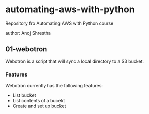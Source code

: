 # automating-aws-with-python
Repository fro Automating AWS with Python course

author: Anoj Shrestha

## 01-webotron

Webotron is a script that will sync a local directory to a S3 bucket.

### Features

Webotron currently has the following features:
- List bucket
- List contents of a bucekt
- Create and set up bucket